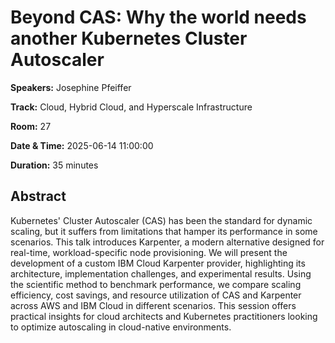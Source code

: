 # Beyond CAS: Why the world needs another Kubernetes Cluster Autoscaler

**Speakers:** Josephine Pfeiffer
                    
**Track:** Cloud, Hybrid Cloud, and Hyperscale Infrastructure
                    
**Room:** 27
                    
**Date & Time:** 2025-06-14 11:00:00
                    
**Duration:** 35 minutes
                    
## Abstract
                    
Kubernetes' Cluster Autoscaler (CAS) has been the standard for dynamic scaling, but it suffers from limitations that hamper its performance in some scenarios. 
This talk introduces Karpenter, a modern alternative designed for real-time, workload-specific node provisioning. We will present the development of a custom IBM Cloud Karpenter provider, highlighting its architecture, implementation challenges, and experimental results. 
Using the scientific method to benchmark performance, we compare scaling efficiency, cost savings, and resource utilization of CAS and Karpenter across AWS and IBM Cloud in different scenarios. 
This session offers practical insights for cloud architects and Kubernetes practitioners looking to optimize autoscaling in cloud-native environments.
